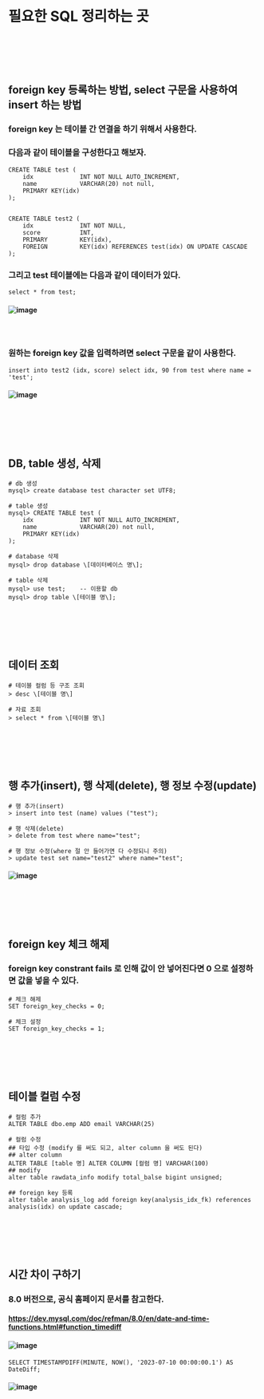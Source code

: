 # 필요한 SQL 정리하는 곳
### <br/><br/><br/>

## foreign key 등록하는 방법, select 구문을 사용하여 insert 하는 방법
### foreign key 는 테이블 간 연결을 하기 위해서 사용한다.
### 다음과 같이 테이블을 구성한다고 해보자.
```
CREATE TABLE test (
    idx             INT NOT NULL AUTO_INCREMENT,
    name            VARCHAR(20) not null,
    PRIMARY KEY(idx)
);


CREATE TABLE test2 (
    idx             INT NOT NULL,
    score           INT,
    PRIMARY         KEY(idx),
    FOREIGN         KEY(idx) REFERENCES test(idx) ON UPDATE CASCADE
);
```
### 그리고 test 테이블에는 다음과 같이 데이터가 있다.
```
select * from test;
```
#### ![image](https://github.com/Shin-jongwhan/mysql_and_sql_test/assets/62974484/408ebb50-a2f3-4764-9e5a-dcb6be08a365)
### <br/>

### 원하는 foreign key 값을 입력하려면 select 구문을 같이 사용한다.
```
insert into test2 (idx, score) select idx, 90 from test where name = 'test';
```
#### ![image](https://github.com/Shin-jongwhan/mysql_and_sql_test/assets/62974484/8562587f-1c73-4ee5-9ca9-1bb6bd2ee1aa)
### <br/><br/><br/>

## DB, table 생성, 삭제
```
# db 생성
mysql> create database test character set UTF8;

# table 생성
mysql> CREATE TABLE test (
    idx             INT NOT NULL AUTO_INCREMENT,
    name            VARCHAR(20) not null,
    PRIMARY KEY(idx)
);

# database 삭제
mysql> drop database \[데이터베이스 명\];

# table 삭제
mysql> use test;    -- 이용할 db
mysql> drop table \[테이블 명\];
```
### <br/><br/><br/>

## 데이터 조회
```
# 테이블 컬럼 등 구조 조회
> desc \[테이블 명\]

# 자료 조회
> select * from \[테이블 명\]
```
### <br/><br/><br/>

## 행 추가(insert), 행 삭제(delete), 행 정보 수정(update)
```
# 행 추가(insert)
> insert into test (name) values ("test");

# 행 삭제(delete)
> delete from test where name="test";

# 행 정보 수정(where 절 안 들어가면 다 수정되니 주의)
> update test set name="test2" where name="test";
```
#### ![image](https://user-images.githubusercontent.com/62974484/210611950-f980b84f-84c2-4539-8973-318f9873a9ef.png)
### <br/><br/><br/>

## foreign key 체크 해제
### foreign key constrant fails 로 인해 값이 안 넣어진다면 0 으로 설정하면 값을 넣을 수 있다.
```
# 체크 해제
SET foreign_key_checks = 0;

# 체크 설정
SET foreign_key_checks = 1;
```
### <br/><br/><br/>

## 테이블 컬럼 수정
```
# 컬럼 추가
ALTER TABLE dbo.emp ADD email VARCHAR(25)

# 컬럼 수정
## 타입 수정 (modify 를 써도 되고, alter column 을 써도 된다)
## alter column
ALTER TABLE [table 명] ALTER COLUMN [컬럼 명] VARCHAR(100)
## modify
alter table rawdata_info modify total_balse bigint unsigned;

## foreign key 등록
alter table analysis_log add foreign key(analysis_idx_fk) references analysis(idx) on update cascade;
```
### <br/><br/><br/>

## 시간 차이 구하기
### 8.0 버전으로, 공식 홈페이지 문서를 참고한다.
#### https://dev.mysql.com/doc/refman/8.0/en/date-and-time-functions.html#function_timediff
#### ![image](https://github.com/Shin-jongwhan/mysql_and_sql_test/assets/62974484/16264bb6-c3f3-4fe2-bb8f-f31ca31e49dc)
```
SELECT TIMESTAMPDIFF(MINUTE, NOW(), '2023-07-10 00:00:00.1') AS DateDiff;
```
#### ![image](https://github.com/Shin-jongwhan/mysql_and_sql_test/assets/62974484/42a0f583-a01d-40b7-855f-129b3fcc46e8)
### <br/><br/><br/>


